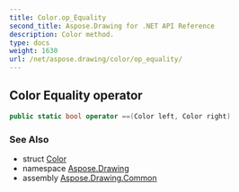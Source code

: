 ```yaml
---
title: Color.op_Equality
second_title: Aspose.Drawing for .NET API Reference
description: Color method. 
type: docs
weight: 1630
url: /net/aspose.drawing/color/op_equality/
---
```

## Color Equality operator

```csharp
public static bool operator ==(Color left, Color right)
```

### See Also

* struct [Color](../)
* namespace [Aspose.Drawing](../../color/)
* assembly [Aspose.Drawing.Common](../../../)


